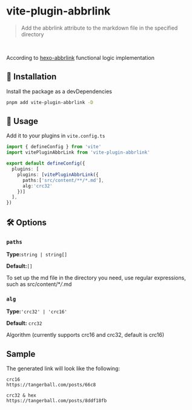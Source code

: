 # vite-plugin-abbrlink

> Add the abbrlink attribute to the markdown file in the specified directory

<br>

According to [hexo-abbrlink](https://github.com/Rozbo/hexo-abbrlink) functional logic implementation

## 🏁 Installation

Install the package as a devDependencies

```bash
pnpm add vite-plugin-abbrlink -D
```

## 🚀 Usage

Add it to your plugins in `vite.config.ts`

```ts
import { defineConfig } from 'vite'
import vitePluginAbbrLink from 'vite-plugin-abbrlink'

export default defineConfig({
  plugins: [
    plugins: [vitePluginAbbrLink({
      paths:['src/content/**/*.md'],
      alg:'crc32'
    })]
  ],
})
```

## 🛠️ Options

### `paths`

**Type:**`string | string[]`

**Default:**`[]`

To set up the md file in the directory you need, use regular expressions, such as src/content/\*_/_.md

### `alg`

**Type:**`'crc32' | 'crc16'`

**Default:** `crc32`

Algorithm (currently supports crc16 and crc32, default is crc16)

## Sample

The generated link will look like the following:

```
crc16
https://tangerball.com/posts/66c8
```

```
crc32 & hex
https://tangerball.com/posts/8ddf18fb
```
